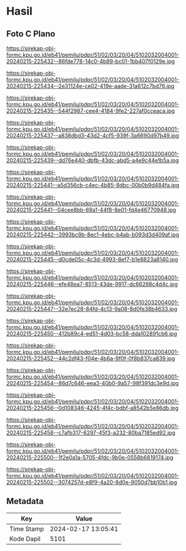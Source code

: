 # Hasil

## Foto C Plano

https://sirekap-obj-formc.kpu.go.id/eb41/pemilu/pdpr/51/02/03/20/04/5102032004001-20240215-225432--86fde778-14c0-4b89-bc01-1bb407f0129e.jpg

https://sirekap-obj-formc.kpu.go.id/eb41/pemilu/pdpr/51/02/03/20/04/5102032004001-20240215-225434--2e31124e-ce02-419e-aade-31a612c7bd76.jpg

https://sirekap-obj-formc.kpu.go.id/eb41/pemilu/pdpr/51/02/03/20/04/5102032004001-20240215-225435--544f2987-cee4-4184-9fe2-227af0cceaca.jpg

https://sirekap-obj-formc.kpu.go.id/eb41/pemilu/pdpr/51/02/03/20/04/5102032004001-20240215-225437--a838dbd3-43d2-4cf5-939f-3a6690d97b49.jpg

https://sirekap-obj-formc.kpu.go.id/eb41/pemilu/pdpr/51/02/03/20/04/5102032004001-20240215-225439--dd76e440-dbfb-43dc-abd5-a4e9c44e1b5a.jpg

https://sirekap-obj-formc.kpu.go.id/eb41/pemilu/pdpr/51/02/03/20/04/5102032004001-20240215-225441--a5d356cb-c4ec-4b85-8dbc-00b0b9d484fa.jpg

https://sirekap-obj-formc.kpu.go.id/eb41/pemilu/pdpr/51/02/03/20/04/5102032004001-20240215-225441--04cee8bb-69a1-44f8-8e01-fd4e46770948.jpg

https://sirekap-obj-formc.kpu.go.id/eb41/pemilu/pdpr/51/02/03/20/04/5102032004001-20240215-225442--3993bc9b-8ec1-4ebc-b4ab-b093d3d409af.jpg

https://sirekap-obj-formc.kpu.go.id/eb41/pemilu/pdpr/51/02/03/20/04/5102032004001-20240215-225445--d0cde05c-4c3d-4993-8ef7-b1e8823a8140.jpg

https://sirekap-obj-formc.kpu.go.id/eb41/pemilu/pdpr/51/02/03/20/04/5102032004001-20240215-225446--efe48ea7-8513-43de-9917-dc66268c4d4c.jpg

https://sirekap-obj-formc.kpu.go.id/eb41/pemilu/pdpr/51/02/03/20/04/5102032004001-20240215-225447--32e7ec28-84fd-4c13-9a08-8d0fe38b4633.jpg

https://sirekap-obj-formc.kpu.go.id/eb41/pemilu/pdpr/51/02/03/20/04/5102032004001-20240215-225450--412b89c4-ed51-4d03-bc58-dda102891cb6.jpg

https://sirekap-obj-formc.kpu.go.id/eb41/pemilu/pdpr/51/02/03/20/04/5102032004001-20240215-225452--44c2df43-f04e-4b6a-9f0f-0f8b837ca839.jpg

https://sirekap-obj-formc.kpu.go.id/eb41/pemilu/pdpr/51/02/03/20/04/5102032004001-20240215-225454--86d7c646-eea3-40b0-9a57-98f391dc3e9d.jpg

https://sirekap-obj-formc.kpu.go.id/eb41/pemilu/pdpr/51/02/03/20/04/5102032004001-20240215-225456--0d108346-4245-4f4c-bdbf-a8542b5e86db.jpg

https://sirekap-obj-formc.kpu.go.id/eb41/pemilu/pdpr/51/02/03/20/04/5102032004001-20240215-225458--c7afb317-6297-45f3-a232-80ba7185ed92.jpg

https://sirekap-obj-formc.kpu.go.id/eb41/pemilu/pdpr/51/02/03/20/04/5102032004001-20240215-225500--1f2e0a1a-5705-4fdc-9b0e-0558b6819174.jpg

https://sirekap-obj-formc.kpu.go.id/eb41/pemilu/pdpr/51/02/03/20/04/5102032004001-20240215-225502--3074257d-e8f9-4a20-8d0e-9050d7bb10b1.jpg


## Metadata

| Key        | Value               |
| ---------- | ------------------- |
| Time Stamp | 2024-02-17 13:05:41 |
| Kode Dapil | 5101                |



